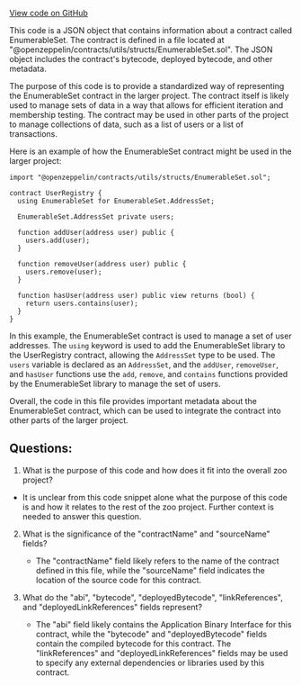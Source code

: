[View code on GitHub](zoo-labs/zoo/blob/master/contracts/artifacts/@openzeppelin/contracts/utils/structs/EnumerableSet.sol/EnumerableSet.json)

This code is a JSON object that contains information about a contract called EnumerableSet. The contract is defined in a file located at "@openzeppelin/contracts/utils/structs/EnumerableSet.sol". The JSON object includes the contract's bytecode, deployed bytecode, and other metadata.

The purpose of this code is to provide a standardized way of representing the EnumerableSet contract in the larger project. The contract itself is likely used to manage sets of data in a way that allows for efficient iteration and membership testing. The contract may be used in other parts of the project to manage collections of data, such as a list of users or a list of transactions.

Here is an example of how the EnumerableSet contract might be used in the larger project:

```
import "@openzeppelin/contracts/utils/structs/EnumerableSet.sol";

contract UserRegistry {
  using EnumerableSet for EnumerableSet.AddressSet;

  EnumerableSet.AddressSet private users;

  function addUser(address user) public {
    users.add(user);
  }

  function removeUser(address user) public {
    users.remove(user);
  }

  function hasUser(address user) public view returns (bool) {
    return users.contains(user);
  }
}
```

In this example, the EnumerableSet contract is used to manage a set of user addresses. The `using` keyword is used to add the EnumerableSet library to the UserRegistry contract, allowing the `AddressSet` type to be used. The `users` variable is declared as an `AddressSet`, and the `addUser`, `removeUser`, and `hasUser` functions use the `add`, `remove`, and `contains` functions provided by the EnumerableSet library to manage the set of users.

Overall, the code in this file provides important metadata about the EnumerableSet contract, which can be used to integrate the contract into other parts of the larger project.
## Questions: 
 1. What is the purpose of this code and how does it fit into the overall zoo project?
   - It is unclear from this code snippet alone what the purpose of this code is and how it relates to the rest of the zoo project. Further context is needed to answer this question.

2. What is the significance of the "contractName" and "sourceName" fields?
   - The "contractName" field likely refers to the name of the contract defined in this file, while the "sourceName" field indicates the location of the source code for this contract. 

3. What do the "abi", "bytecode", "deployedBytecode", "linkReferences", and "deployedLinkReferences" fields represent?
   - The "abi" field likely contains the Application Binary Interface for this contract, while the "bytecode" and "deployedBytecode" fields contain the compiled bytecode for this contract. The "linkReferences" and "deployedLinkReferences" fields may be used to specify any external dependencies or libraries used by this contract.